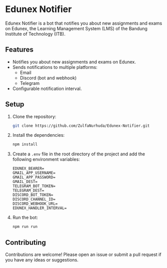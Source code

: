 # Edunex Notifier

Edunex Notifier is a bot that notifies you about new assignments and exams on Edunex, the Learning Management System (LMS) of the Bandung Institute of Technology (ITB).

## Features

-   Notifies you about new assignments and exams on Edunex.
-   Sends notifications to multiple platforms:
    -   Email
    -   Discord (bot and webhook)
    -   Telegram
-   Configurable notification interval.

## Setup

1.  Clone the repository:

    ```bash
    git clone https://github.com/ZulfaNurhuda/Edunex-Notifier.git
    ```

2.  Install the dependencies:

    ```bash
    npm install
    ```

3.  Create a `.env` file in the root directory of the project and add the following environment variables:

    ```
    EDUNEX_BEARER=
    GMAIL_APP_USERNAME=
    GMAIL_APP_PASSWORD=
    GMAIL_DEST=
    TELEGRAM_BOT_TOKEN=
    TELEGRAM_DEST=
    DISCORD_BOT_TOKEN=
    DISCORD_CHANNEL_ID=
    DISCORD_WEBHOOK_URL=
    EDUNEX_HANDLER_INTERVAL=
    ```

4.  Run the bot:

    ```bash
    npm run run
    ```

## Contributing

Contributions are welcome! Please open an issue or submit a pull request if you have any ideas or suggestions.
